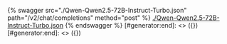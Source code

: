[#generator:start]: <> ({ "template": "openapi" })
[#generator:start]: <> ({ "template": "openapi" })
{% swagger src="./Qwen-Qwen2.5-72B-Instruct-Turbo.json" path="/v2/chat/completions" method="post" %}
[./Qwen-Qwen2.5-72B-Instruct-Turbo.json](./Qwen-Qwen2.5-72B-Instruct-Turbo.json)
{% endswagger %}
[#generator:end]: <> ({})
[#generator:end]: <> ({})